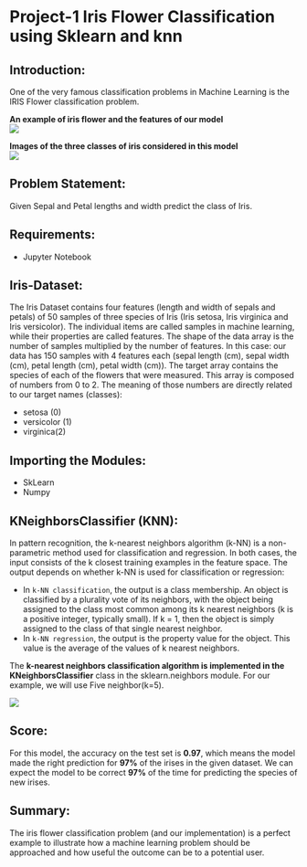 # Project-1 Iris Flower Classification using Sklearn and knn

## Introduction:
One of the very famous classification problems in Machine Learning is the IRIS Flower classification problem.

**An example of iris flower and the features of our model**</br>
![](https://miro.medium.com/max/578/0*1lgB-Yqej6VPER00)

**Images of the three classes of iris considered in this model**</br>
![](https://miro.medium.com/max/1216/0*rhP_m_pskOF_MUad)

## Problem Statement:
Given Sepal and Petal lengths and width predict the class of Iris.

## Requirements:
- Jupyter Notebook

## Iris-Dataset:
The Iris Dataset contains four features (length and width of sepals and petals) of 50 samples of three species of Iris (Iris setosa, Iris virginica and Iris versicolor). The individual items are called samples in machine learning, while their properties are called features. The shape of the data array is the number of samples multiplied by the number of features. In this case: our data has 150 samples with 4 features each (sepal length (cm), sepal width (cm), petal length (cm), petal width (cm)). The target array contains the species of each of the flowers that were measured. This array is composed of numbers from 0 to 2.
The meaning of those numbers are directly related to our target names (classes):
- setosa (0)
- versicolor (1)
- virginica(2)

## Importing the Modules:
- SkLearn
- Numpy

## KNeighborsClassifier (KNN):
In pattern recognition, the k-nearest neighbors algorithm (k-NN) is a non-parametric method used for classification and regression. In both cases, the input consists of the k closest training examples in the feature space. The output depends on whether k-NN is used for classification or regression:
- In `k-NN classification`, the output is a class membership. An object is classified by a plurality vote of its neighbors, with the object being assigned to the class most common among its k nearest neighbors (k is a positive integer, typically small). If k = 1, then the object is simply assigned to the class of that single nearest neighbor.
- In `k-NN regression`, the output is the property value for the object. This value is the average of the values of k nearest neighbors.

The **k-nearest neighbors classification algorithm is implemented in the KNeighborsClassifier** class in the sklearn.neighbors module. For our example, we will use Five neighbor(k=5).

![](https://miro.medium.com/max/1300/0*MOPXFV3iVf66AwMV)

## Score:
For this model, the accuracy on the test set is **0.97**, which means the model made the right prediction for **97%** of the irises in the given dataset. We can expect the model to be correct **97%** of the time for predicting the species of new irises.

## Summary:
The iris flower classification problem (and our implementation) is a perfect example to illustrate how a machine learning problem should be approached and how useful the outcome can be to a potential user.
